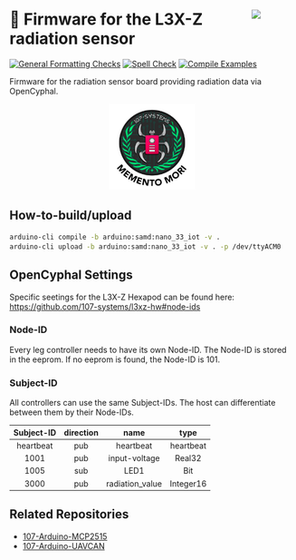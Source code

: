 <a href="https://107-systems.org/"><img align="right" src="https://raw.githubusercontent.com/107-systems/.github/main/logo/107-systems.png" width="15%"></a>
:floppy_disk: Firmware for the L3X-Z radiation sensor
=====================================================
[![General Formatting Checks](https://github.com/107-systems/l3xz-fw_radiation_sensor/workflows/General%20Formatting%20Checks/badge.svg)](https://github.com/107-systems/l3xz-fw_radiation_sensor/actions?workflow=General+Formatting+Checks)
[![Spell Check](https://github.com/107-systems/l3xz-fw_radiation_sensor/workflows/Spell%20Check/badge.svg)](https://github.com/107-systems/l3xz-fw_radiation_sensor/actions?workflow=Spell+Check)
[![Compile Examples](https://github.com/107-systems/l3xz-fw_radiation_sensor/workflows/Compile/badge.svg)](https://github.com/107-systems/l3xz-fw_radiation_sensor/actions?workflow=Compile)

Firmware for the radiation sensor board providing radiation data via OpenCyphal.

<p align="center">
  <a href="https://github.com/107-systems/l3xz"><img src="https://raw.githubusercontent.com/107-systems/.github/main/logo/l3xz-logo-memento-mori-github.png" width="30%"></a>
</p>

## How-to-build/upload
```bash
arduino-cli compile -b arduino:samd:nano_33_iot -v .
arduino-cli upload -b arduino:samd:nano_33_iot -v . -p /dev/ttyACM0
```

## OpenCyphal Settings

Specific seetings for the L3X-Z Hexapod can be found here: https://github.com/107-systems/l3xz-hw#node-ids

### Node-ID

Every leg controller needs to have its own Node-ID. The Node-ID is stored in the eeprom. If no eeprom is found, the Node-ID is 101.

### Subject-ID

All controllers can use the same Subject-IDs. The host can differentiate between them by their Node-IDs.

| **Subject-ID** | **direction** | **name**          | **type**    |
|:--------------:|:-------------:|:-----------------:|:-----------:|
| heartbeat      | pub           | heartbeat         | heartbeat   |
| 1001           | pub           | input-voltage     | Real32      |
| 1005           | sub           | LED1              | Bit         |
| 3000           | pub           | radiation_value   | Integer16   |

## Related Repositories
* [107-Arduino-MCP2515](https://github.com/107-systems/107-Arduino-MCP2515)
* [107-Arduino-UAVCAN](https://github.com/107-systems/107-Arduino-UAVCAN)
